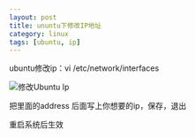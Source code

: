 ```yaml
---
layout: post
title: ununtu下修改IP地址
category: linux
tags: [ubuntu, ip]
---
```



ubuntu修改ip：vi /etc/network/interfaces

![修改Ubuntu Ip](/images/linux/ubuntu-ip.jpg "ubuntu ip")

把里面的address 后面写上你想要的ip，保存，退出

重启系统后生效
